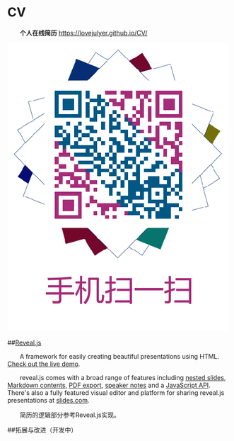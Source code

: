 # CV
  
&emsp;&emsp;**个人在线简历** [https://lovejulyer.github.io/CV/ ](https://lovejulyer.github.io/CV/ )


![](https://github.com/Lovejulyer/CV/blob/master/img/01.png)


##[Reveal.js](https://github.com/hakimel/reveal.js)

&emsp;&emsp;A framework for easily creating beautiful presentations using HTML. [Check out the live demo](http://lab.hakim.se/reveal-js/).

&emsp;&emsp;reveal.js comes with a broad range of features including [nested slides](https://github.com/hakimel/reveal.js#markup), [Markdown contents](https://github.com/hakimel/reveal.js#markdown), [PDF export](https://github.com/hakimel/reveal.js#pdf-export), [speaker notes](https://github.com/hakimel/reveal.js#speaker-notes) and a [JavaScript API](https://github.com/hakimel/reveal.js#api). There's also a fully featured visual editor and platform for sharing reveal.js presentations at [slides.com](https://slides.com?ref=github).

&emsp;&emsp;简历的逻辑部分参考Reveal.js实现。

##拓展与改进（开发中）